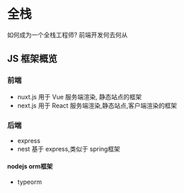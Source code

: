 # 全栈

如何成为一个全栈工程师? 前端开发何去何从

## JS 框架概览

### 前端

- nuxt.js 用于 Vue 服务端渲染, 静态站点的框架
- next.js 用于 React 服务端渲染,静态站点,客户端渲染的框架

### 后端

- express
- nest 基于 express,类似于 spring框架

#### nodejs orm框架
- typeorm
